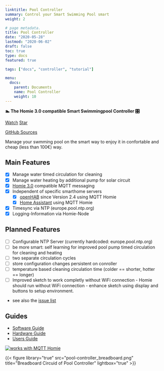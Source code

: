 ```yaml
---
linktitle: Pool Controller
summary: Control your Smart Swimming Pool smart
weight: 2

# page metadata.
title: Pool Controller
date: "2020-05-28"
lastmod: "2020-06-02"
draft: false
toc: true
type: docs
featured: true

tags: ["docs", "controller", "tutorial"]

menu:
  docs:
    parent: Documents
    name: Pool Controller
    weight: 10
---
```

**🏊 The Homie 3.0 compatible Smart Swimmingpool Controller 🎛️**


<span style="text-shadow: none;">
<a class="github-button" href="https://github.com/smart-swimmingpool/pool-controller/subscription" data-size="large" data-show-count="true" aria-label="Watch smart-swimmingpool/pool-controller on GitHub">Watch</a>
<a class="github-button" href="https://github.com/smart-swimmingpool/pool-controller" data-icon="octicon-star" data-size="large" data-show-count="true" aria-label="Star this on GitHub">Star</a><script async defer src="https://buttons.github.io/buttons.js"></script>

[GitHub Sources](https://smart-swimmingpool.github.io/pool-controller/)
</span>

Manage your swmming pool on the smart way to enjoy it in confortable and cheap (less than 100€) way.

## Main Features

- [x] Manage water timed circulation for cleaning
- [x] Manage water heating by additional pump for solar circuit
- [x] [Homie 3.0](https://homieiot.github.io/) compatible MQTT messaging
- [x] Independent of specific smarthome servers
  - [x] [openHAB](https://www.openhab.org) since Version 2.4 using MQTT Homie
  - [x] [Home Assistant](home-assistant.io) using MQTT Homie
- [x] Timesync via NTP (europe.pool.ntp.org)
- [x] Logging-Information via Homie-Node

## Planned Features

- [ ] Configurable NTP Server (currently hardcoded: europe.pool.ntp.org)
- [ ] be more smart: self learning for improved pool pump timed circulation for cleaning and heating
- [ ] two separate circulation cycles
- [ ] store configuration changes persistent on conroller
- [ ] temperature based cleaning circulation time (colder == shorter, hotter == longer)
- [ ] Improved sketch to work completly without WiFi connection
      - Homie should run without WiFi connection
      - enhance sketch using display and buttons to setup environment.
- see also the [issue list](https://github.com/smart-swimmingpool/pool-controller/issues)

## Guides

- [Software Guide](https://smart-swimmingpool.github.io/pool-controller/software-guide.html)
- [Hardware Guide](https://smart-swimmingpool.github.io/pool-controller/hardware-guide.html)
- [Users Guide](https://smart-swimmingpool.github.io/pool-controller/users-guide.html)

[![works with MQTT Homie](https://homieiot.github.io/img/works-with-homie.svg "works with MQTT Homie")](https://homieiot.github.io/)

{{< figure library="true" src="pool-controller_breadboard.png" title="Breadboard Circuid of Pool Controller" lightbox="true" >}}
